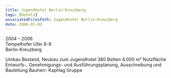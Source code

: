 ```yaml
---
title: Jugendhotel Berlin-Kreuzberg
tags: [Hotels]
associatedFilesPath: Jugendhotel Berlin-Kreuzberg
date: 2006-01-01
---
```

2004 – 2006<br/>
Tempelhofer Ufer 8-9<br/>
Berlin-Kreuzberg 

Umbau Bestand, Neubau zum Jugendhotel
380 Betten
4.000 m² Nutzfläche
Entwurfs-, Genehmigungs- und Ausführungsplanung,
Ausschreibung und Bauleitung
Bauherr: KapHag Gruppe
